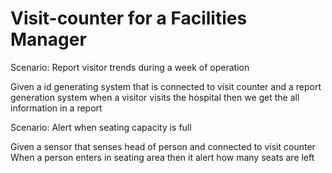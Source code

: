 # Visit-counter for a Facilities Manager

Scenario: Report visitor trends during a week of operation

  Given a id generating system that is connected to visit counter and a report generation system
  when a visitor visits the hospital 
  then we get the all information in a report

Scenario: Alert when seating capacity is full

  Given a sensor that senses head of person and connected to visit counter
  When a person enters in seating area
  then it alert how many seats are left
